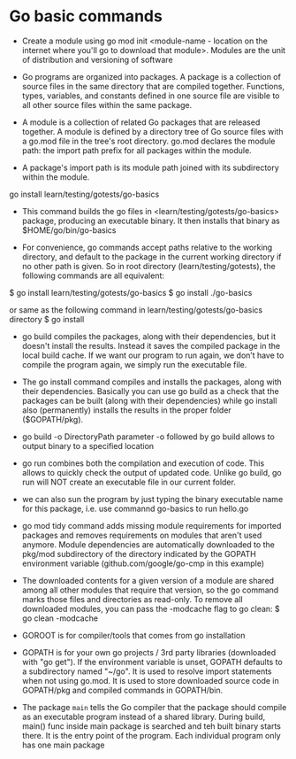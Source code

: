 # Go basic commands

- Create a module using go mod init <module-name - location on the internet where you'll go to download that module>.
Modules are the unit of distribution and versioning of software

- Go programs are organized into packages. A package is a collection of source files in the same directory that are compiled together. Functions, types, variables, and constants defined in one source file are visible to all other source files within the same package.

- A module is a collection of related Go packages that are released together. A module is defined by a directory tree of Go source files with a go.mod file in the tree's root directory. go.mod declares the module path: the import path prefix for all packages within the module.

- A package's import path is its module path joined with its subdirectory within the module.

go install learn/testing/gotests/go-basics

- This command builds the go files in <learn/testing/gotests/go-basics> package, producing an executable binary. It then installs that binary as $HOME/go/bin/go-basics

- For convenience, go commands accept paths relative to the working directory, and default to the package in the current working directory if no other path is given. So in root directory (learn/testing/gotests), the following commands are all equivalent:

$ go install learn/testing/gotests/go-basics
$ go install ./go-basics

or same as the following command in learn/testing/gotests/go-basics directory
$ go install

- go build
compiles the packages, along with their dependencies, but it doesn't install the results. Instead it saves the compiled package in the local build cache. If we want our program to run again, we don’t have to compile the program again, we simply run the executable file.

- The go install command compiles and installs the packages, along with their dependencies. Basically you can use go build as a check that the packages can be built (along with their dependencies) while go install also (permanently) installs the results in the proper folder ($GOPATH/pkg).

- go build -o DirectoryPath
parameter -o followed by go build allows to output binary to a specified location

- go run <name of the Go program>
combines both the compilation and execution of code. This allows to quickly check the output of updated code.
Unlike go build, go run will NOT create an executable file in our current folder.

- we can also sun the program by just typing the binary executable name for this package, i.e. use commannd go-basics to run hello.go
- go mod tidy
command adds missing module requirements for imported packages and removes requirements on modules that aren't used anymore. Module dependencies are automatically downloaded to the pkg/mod subdirectory of the directory indicated by the GOPATH environment variable (github.com/google/go-cmp in this example)

- The downloaded contents for a given version of a module are shared among all other modules that require that version, so the go command marks those files and directories as read-only. To remove all downloaded modules, you can pass the -modcache flag to go clean:
$ go clean -modcache

- GOROOT is for compiler/tools that comes from go installation
- GOPATH is for your own go projects / 3rd party libraries (downloaded with "go get"). If the environment variable is unset, GOPATH defaults to a subdirectory named "~/go". It is used to resolve import statements when not using go.mod. It is used to store downloaded source code in GOPATH/pkg and compiled commands in GOPATH/bin.

- The package `main` tells the Go compiler that the package should compile as an executable program instead of a shared library. During build, main() func inside main package is searched and teh built binary starts there. It is the entry point of the program. Each individual program only has one main package
